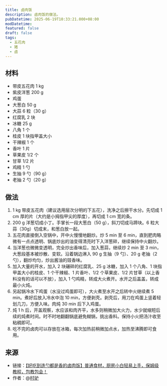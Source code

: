 ```yaml
---
title: 卤肉饭
description: 卤肉饭的做法。
pubDatetime: 2025-06-19T10:33:21.000+08:00
modDatetime: 
featured: false
draft: false
tags:
  - 五花肉
  - 猪
  - 卤
---
```


## 材料

* 带皮五花肉 1 kg
* 紫皮洋葱 200 g
* 鸡蛋
* 大葱白 50 g
* 大蒜 6 粒（30 g）
* 红腐乳 2 块
* 冰糖 25 g
* 八角 1 个
* 桂皮 1 块指甲盖大小
* 干辣椒 1 个
* 香叶 1 片
* 草果皮 1/2 个
* 甘草 1/2 片
* 鸡精 1 勺
* 生抽 9 勺（90 g）
* 老抽 2 勺（20 g）

## 做法

1. 1 kg 带皮五花肉（建议选用层次分明的下五花），洗净之后擦干水分。先切成 1 cm 厚的片（大约是小拇指甲尖的厚度），再切成 1 cm 宽的条。
2. 200 g 洋葱切成小丁。手掌长一段大葱白（50 g），斜刀切成马蹄块。6 粒大蒜（30g）切成末，和葱白放一起。
3. 五花肉直接倒入空锅中，开中火慢慢地翻炒。炒 5 min 至 6 min，直到肥肉略微有一点点透明、锅底炒出的油变得清亮时下入洋葱碎，继续保持中火翻炒。
4. 当洋葱也微微变透明，完全炒出香味后，加入葱蒜，继续炒 2 min 至 3 min，大葱段基本被炒散、变软。沿着锅边淋入 90 g 生抽（9 勺）、20 g 老抽（2 勺），翻炒均匀，炒出酱油的豉香味。
5. 加入大量的开水，加入 2 块碾碎的红腐乳、25 g 冰糖，加入 1 个八角、1 块指甲盖大小的桂皮、1 个干辣椒、1 片香叶、1/2 个草果皮、1/2 片甘草（以上香料没有的话可以不放），加入 1 勺鸡精，转成大火煮开。水开之后盖盖，转成最小火炖。
6. 另起锅冷水下鸡蛋（水没过鸡蛋即可），大火煮至水开之后转中火继续煮 5 min。煮好后放入冷水中泡 10 min，方便剥壳。剥壳后，用刀在鸡蛋上竖着轻划几刀，方便入味。肉炖 30 min 后下入鸡蛋。
7. 炖 1 h 后，开盖观察，水应该和肉齐平，水多则稍微加大火力，水少就缩短后续的炖煮时间。时不时地翻翻锅底避免糊锅，挑出香料。保持小火把汤汁收至粘稠即可。
8. 吃不完的卤肉可以存放在冰箱，每次加热前稍微加点水，加热至沸腾即可食用。

## 来源

* 链接：[【好吃到连勺都是香的卤肉饭】普通食材，厨房小白轻易上手，保姆级教程，包教包会！](https://www.bilibili.com/video/BV1aW421R7rk/)
* 作者：@[村驴](https://space.bilibili.com/417298480)
